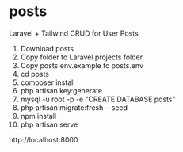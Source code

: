 # posts
Laravel + Tailwind CRUD for User Posts

1. Download posts
2. Copy folder to Laravel projects folder
3. Copy posts\.env.example to posts\.env
4. cd posts
5. composer install
6. php artisan key:generate
7. mysql -u root -p -e "CREATE DATABASE posts"
8. php artisan migrate:fresh --seed
9. npm install
10. php artisan serve

http://localhost:8000